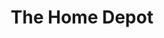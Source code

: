 ---
title: "The Home Depot"
url: /brownsville/the-home-depot-padre-island-highway/
shop: doityourself
---
